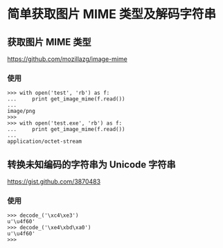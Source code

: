 # 简单获取图片 MIME 类型及解码字符串

## 获取图片 MIME 类型

<https://github.com/mozillazg/image-mime>

### 使用

    >>> with open('test', 'rb') as f:
    ...     print get_image_mime(f.read())
    ...
    image/png
    >>>
    >>> with open('test.exe', 'rb') as f:
    ...     print get_image_mime(f.read())
    ...
    application/octet-stream

## 转换未知编码的字符串为 Unicode 字符串

<https://gist.github.com/3870483>

### 使用

    >>> decode_('\xc4\xe3')
    u'\u4f60'
    >>> decode_('\xe4\xbd\xa0')
    u'\u4f60'
    >>>

